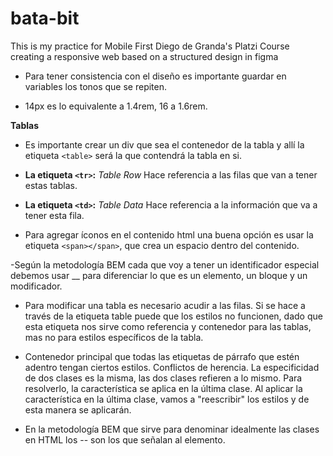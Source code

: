 # bata-bit
This is my practice for Mobile First Diego de Granda's Platzi Course creating a responsive web based on a structured design in figma

- Para tener consistencia con el diseño es importante guardar en variables los tonos que se repiten.

- 14px es lo equivalente a 1.4rem, 16 a 1.6rem.

**Tablas**

- Es importante crear un div que sea el contenedor de la tabla y allí la etiqueta  `<table>` será la que contendrá la tabla en si.

- **La etiqueta `<tr>`:** _Table Row_ Hace referencia a las filas que van a tener estas tablas.

- **La etiqueta `<td>`:** _Table Data_ Hace referencia a la información que va a tener esta fila.

- Para agregar íconos en el contenido html una buena opción es usar la etiqueta `<span></span>`, que crea un espacio dentro del contenido.

-Según la metodología BEM cada que voy a tener un identificador especial debemos usar __ para diferenciar lo que es un elemento, un bloque y un modificador.

- Para modificar una tabla es necesario acudir a las filas. Si se hace a través de la etiqueta table puede que los estilos no funcionen, dado que esta etiqueta nos sirve como referencia y contenedor para las tablas, mas no para estilos específicos de la tabla.

- Contenedor principal que todas las etiquetas de párrafo que estén adentro tengan ciertos estilos. Conflictos de herencia. La especificidad de dos clases es la misma, las dos clases refieren a lo mismo.  Para resolverlo, la característica se aplica en la última clase. Al aplicar la característica en la última clase, vamos a "reescribir" los estilos y de esta manera se aplicarán.

- En la metodología BEM que sirve para denominar idealmente las clases en HTML los -- son los que señalan al elemento.


